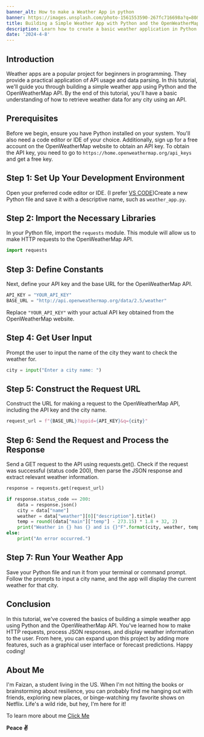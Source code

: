 ```yaml
---
banner_alt: How to make a Weather App in python
banner: https://images.unsplash.com/photo-1561553590-267fc716698a?q=80&w=1192&auto=format&fit=crop&ixlib=rb-4.0.3&ixid=M3wxMjA3fDB8MHxwaG90by1wYWdlfHx8fGVufDB8fHx8fA%3D%3D
title: Building a Simple Weather App with Python and the OpenWeatherMap API
description: Learn how to create a basic weather application in Python using the OpenWeatherMap API, guiding you through the process from setting up your development environment to retrieving and displaying weather data for any city
date: '2024-4-8'
---
```


## Introduction

Weather apps are a popular project for beginners in programming. They provide a practical application of API usage and data parsing. In this tutorial, we'll guide you through building a simple weather app using Python and the OpenWeatherMap API. By the end of this tutorial, you'll have a basic understanding of how to retrieve weather data for any city using an API.

## Prerequisites

Before we begin, ensure you have Python installed on your system. You'll also need a code editor or IDE of your choice. Additionally, sign up for a free account on the OpenWeatherMap website to obtain an API key. To obtain the API key, you need to go to `https://home.openweathermap.org/api_keys` and get a free key.

## Step 1: Set Up Your Development Environment

Open your preferred code editor or IDE. (I prefer [VS CODE](https://code.visualstudio.com/))Create a new Python file and save it with a descriptive name, such as `weather_app.py`.

## Step 2: Import the Necessary Libraries

In your Python file, import the `requests` module. This module will allow us to make HTTP requests to the OpenWeatherMap API.

```python
import requests
```

## Step 3: Define Constants

Next, define your API key and the base URL for the OpenWeatherMap API.

```python
API_KEY = "YOUR_API_KEY"
BASE_URL = "http://api.openweathermap.org/data/2.5/weather"
```

Replace `"YOUR_API_KEY"` with your actual API key obtained from the OpenWeatherMap website.

## Step 4: Get User Input

Prompt the user to input the name of the city they want to check the weather for.

```python
city = input("Enter a city name: ")
```

## Step 5: Construct the Request URL

Construct the URL for making a request to the OpenWeatherMap API, including the API key and the city name.

```python
request_url = f"{BASE_URL}?appid={API_KEY}&q={city}"
```

## Step 6: Send the Request and Process the Response

Send a GET request to the API using requests.get(). Check if the request was successful (status code 200), then parse the JSON response and extract relevant weather information.

```python
response = requests.get(request_url)

if response.status_code == 200:
    data = response.json()
    city = data["name"]
    weather = data["weather"][0]["description"].title()
    temp = round((data["main"]["temp"] - 273.15) * 1.8 + 32, 2)
    print("Weather in {} has {} and is {}°F".format(city, weather, temp))
else:
    print("An error occurred.")
```

## Step 7: Run Your Weather App

Save your Python file and run it from your terminal or command prompt. Follow the prompts to input a city name, and the app will display the current weather for that city.

## Conclusion

In this tutorial, we've covered the basics of building a simple weather app using Python and the OpenWeatherMap API. You've learned how to make HTTP requests, process JSON responses, and display weather information to the user. From here, you can expand upon this project by adding more features, such as a graphical user interface or forecast predictions. Happy coding!

## About Me

I'm Faizan, a student living in the US. When I'm not hitting the books or brainstorming about resilience, you can probably find me hanging out with friends, exploring new places, or binge-watching my favorite shows on Netflix. Life's a wild ride, but hey, I'm here for it!

To learn more about me [Click Me](https://faizanak.vercel.app/blog/about)

**Peace ✌**

